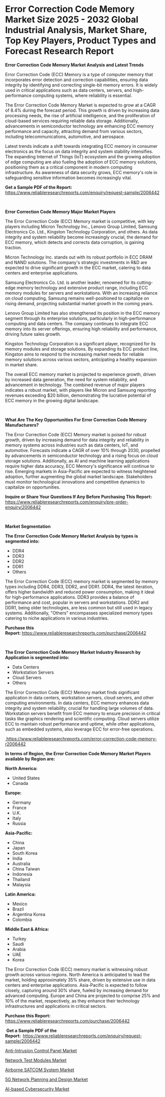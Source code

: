 <p><h1>Error Correction Code Memory Market Size 2025 - 2032 Global Industrial Analysis, Market Share, Top Key Players, Product Types and Forecast Research Report</h1></p><p><strong>Error Correction Code Memory Market Analysis and Latest Trends</strong></p>
<p><p>Error Correction Code (ECC) Memory is a type of computer memory that incorporates error detection and correction capabilities, ensuring data integrity by identifying and correcting single-bit memory errors. It is widely used in critical applications such as data centers, servers, and high-performance computing systems, where reliability is essential. </p><p>The Error Correction Code Memory Market is expected to grow at a CAGR of 8.4% during the forecast period. This growth is driven by increasing data processing needs, the rise of artificial intelligence, and the proliferation of cloud-based services requiring reliable data storage. Additionally, advancements in semiconductor technology are enhancing ECC memory performance and capacity, attracting demand from various sectors, including telecommunications, automotive, and aerospace. </p><p>Latest trends indicate a shift towards integrating ECC memory in consumer electronics as the focus on data integrity and system stability intensifies. The expanding Internet of Things (IoT) ecosystem and the growing adoption of edge computing are also fueling the adoption of ECC memory solutions, positioning them as a critical component in modern computing infrastructure. As awareness of data security grows, ECC memory's role in safeguarding sensitive information becomes increasingly vital.</p></p>
<p><strong>Get a Sample PDF of the Report:&nbsp;</strong> <a href="https://www.reliableresearchreports.com/enquiry/request-sample/2006442?utm_campaign=37&utm_medium=2&utm_source=Github&utm_content=ia&utm_term=15022025&utm_id=error-correction-code-memory">https://www.reliableresearchreports.com/enquiry/request-sample/2006442</a></p>
<p>&nbsp;</p>
<p><strong>Error Correction Code Memory Major Market Players</strong></p>
<p><p>The Error Correction Code (ECC) Memory market is competitive, with key players including Micron Technology Inc., Lenovo Group Limited, Samsung Electronics Co. Ltd., Kingston Technology Corporation, and others. As data integrity and system reliability become increasingly crucial, the demand for ECC memory, which detects and corrects data corruption, is gaining traction.</p><p>Micron Technology Inc. stands out with its robust portfolio in ECC DRAM and NAND solutions. The company's strategic investments in R&D are expected to drive significant growth in the ECC market, catering to data centers and enterprise applications.</p><p>Samsung Electronics Co. Ltd. is another leader, renowned for its cutting-edge memory technology and extensive product range, including ECC memory modules for servers and workstations. With an increasing reliance on cloud computing, Samsung remains well-positioned to capitalize on rising demand, projecting substantial market growth in the coming years.</p><p>Lenovo Group Limited has also strengthened its position in the ECC memory segment through its enterprise solutions, particularly in high-performance computing and data centers. The company continues to integrate ECC memory into its server offerings, ensuring high reliability and performance, driving future sales growth.</p><p>Kingston Technology Corporation is a significant player, recognized for its memory modules and storage solutions. By expanding its ECC product line, Kingston aims to respond to the increasing market needs for reliable memory solutions across various sectors, anticipating a healthy expansion in market share.</p><p>The overall ECC memory market is projected to experience growth, driven by increased data generation, the need for system reliability, and advancement in technology. The combined revenue of major players indicates a robust market, with players like Micron and Samsung reporting revenues exceeding $20 billion, demonstrating the lucrative potential of ECC memory in the growing digital landscape.</p></p>
<p>&nbsp;</p>
<p><strong>What Are The Key Opportunities For Error Correction Code Memory Manufacturers?</strong></p>
<p><p>The Error Correction Code (ECC) Memory market is poised for robust growth, driven by increasing demand for data integrity and reliability in memory systems across industries such as data centers, IoT, and automotive. Forecasts indicate a CAGR of over 10% through 2030, propelled by advancements in semiconductor technology and a rising focus on cloud storage solutions. Additionally, as AI and machine learning applications require higher data accuracy, ECC Memory's significance will continue to rise. Emerging markets in Asia-Pacific are expected to witness heightened adoption, further augmenting the global market landscape. Stakeholders must monitor technological innovations and competitive dynamics to capitalize on opportunities.</p></p>
<p><strong>Inquire or Share Your Questions If Any Before Purchasing This Report:</strong> <a href="https://www.reliableresearchreports.com/enquiry/pre-order-enquiry/2006442?utm_campaign=37&utm_medium=2&utm_source=Github&utm_content=ia&utm_term=15022025&utm_id=error-correction-code-memory">https://www.reliableresearchreports.com/enquiry/pre-order-enquiry/2006442</a></p>
<p>&nbsp;</p>
<p><strong>Market Segmentation</strong></p>
<p><strong>The Error Correction Code Memory Market Analysis by types is segmented into:</strong></p>
<p><ul><li>DDR4</li><li>DDR3</li><li>DDR2</li><li>DDR1</li><li>Others</li></ul></p>
<p><p>The Error Correction Code (ECC) memory market is segmented by memory types including DDR4, DDR3, DDR2, and DDR1. DDR4, the latest iteration, offers higher bandwidth and reduced power consumption, making it ideal for high-performance applications. DDR3 provides a balance of performance and cost, popular in servers and workstations. DDR2 and DDR1, being older technologies, are less common but still used in legacy systems. Additionally, "Others" encompasses specialized memory types catering to niche applications in various industries.</p></p>
<p><strong>Purchase this Report:&nbsp;</strong><a href="https://www.reliableresearchreports.com/purchase/2006442?utm_campaign=37&utm_medium=2&utm_source=Github&utm_content=ia&utm_term=15022025&utm_id=error-correction-code-memory">https://www.reliableresearchreports.com/purchase/2006442</a></p>
<p>&nbsp;</p>
<p><strong>The Error Correction Code Memory Market Industry Research by Application is segmented into:</strong></p>
<p><ul><li>Data Centers</li><li>Workstation Servers</li><li>Cloud Servers</li><li>Others</li></ul></p>
<p><p>The Error Correction Code (ECC) Memory market finds significant application in data centers, workstation servers, cloud servers, and other computing environments. In data centers, ECC memory enhances data integrity and system reliability, crucial for handling large volumes of data. Workstation servers benefit from ECC memory to ensure precision in critical tasks like graphics rendering and scientific computing. Cloud servers utilize ECC to maintain robust performance and uptime, while other applications, such as embedded systems, also leverage ECC for error-free operations.</p></p>
<p><a href="https://www.reliableresearchreports.com/error-correction-code-memory-r2006442?utm_campaign=37&utm_medium=2&utm_source=Github&utm_content=ia&utm_term=15022025&utm_id=error-correction-code-memory">&nbsp;https://www.reliableresearchreports.com/error-correction-code-memory-r2006442</a></p>
<p><strong>In terms of Region, the Error Correction Code Memory Market Players available by Region are:</strong></p>
<p>
    <p> <strong> North America: </strong>
        <ul>
            <li>United States</li>
            <li>Canada</li>
        </ul>
        </p> 
    <p> <strong> Europe: </strong>
        <ul>
            <li>Germany</li>
            <li>France</li>
            <li>U.K.</li>
            <li>Italy</li>
            <li>Russia</li>
        </ul>
        </p> 
    <p> <strong> Asia-Pacific: </strong>
        <ul>
            <li>China</li>
            <li>Japan</li>
            <li>South Korea</li>
            <li>India</li>
            <li>Australia</li>
            <li>China Taiwan</li>
            <li>Indonesia</li>
            <li>Thailand</li>
            <li>Malaysia</li>
        </ul>
        </p> 
    <p> <strong> Latin America: </strong>
        <ul>
            <li>Mexico</li>
            <li>Brazil</li>
            <li>Argentina Korea</li>
            <li>Colombia</li>
        </ul>
        </p> 
    <p> <strong> Middle East & Africa: </strong>
        <ul>
            <li>Turkey</li>
            <li>Saudi</li>
            <li>Arabia</li>
            <li>UAE</li>
            <li>Korea</li>
        </ul>
    </p>
    </p>
<p><p>The Error Correction Code (ECC) memory market is witnessing robust growth across various regions. North America is anticipated to lead the market, holding approximately 35% share, driven by extensive use in data centers and enterprise applications. Asia-Pacific is expected to follow closely, capturing around 30% share, fueled by increasing demand for advanced computing. Europe and China are projected to comprise 25% and 10% of the market, respectively, as they enhance their technology infrastructures and applications in critical sectors.</p></p>
<p><strong>Purchase this Report: </strong><a href="https://www.reliableresearchreports.com/purchase/2006442?utm_campaign=37&utm_medium=2&utm_source=Github&utm_content=ia&utm_term=15022025&utm_id=error-correction-code-memory">https://www.reliableresearchreports.com/purchase/2006442</a></p>
<p>&nbsp;<strong>Get a Sample PDF of the Report:&nbsp;&nbsp;</strong><a href="https://www.reliableresearchreports.com/enquiry/request-sample/2006442?utm_campaign=37&utm_medium=2&utm_source=Github&utm_content=ia&utm_term=15022025&utm_id=error-correction-code-memory">https://www.reliableresearchreports.com/enquiry/request-sample/2006442</a></p>
<p><strong></strong></p>
<p><p><a href="https://github.com/normiaooghe3/Market-Research-Report-List-1/blob/main/anti-intrusion-control-panel-market.md?utm_campaign=37&utm_medium=2&utm_source=Github&utm_content=ia&utm_term=15022025&utm_id=error-correction-code-memory">Anti-Intrusion Control Panel Market</a></p><p><a href="https://github.com/shadnfamoza/Market-Research-Report-List-1/blob/main/network-test-modules-market.md?utm_campaign=37&utm_medium=2&utm_source=Github&utm_content=ia&utm_term=15022025&utm_id=error-correction-code-memory">Network Test Modules Market</a></p><p><a href="https://github.com/swietanasso/Market-Research-Report-List-1/blob/main/airborne-satcom-system-market.md?utm_campaign=37&utm_medium=2&utm_source=Github&utm_content=ia&utm_term=15022025&utm_id=error-correction-code-memory">Airborne SATCOM System Market</a></p><p><a href="https://github.com/porstheftyux/Market-Research-Report-List-1/blob/main/5g-network-planning-and-design-market.md?utm_campaign=37&utm_medium=2&utm_source=Github&utm_content=ia&utm_term=15022025&utm_id=error-correction-code-memory">5G Network Planning and Design Market</a></p><p><a href="https://github.com/samesdufloiw/Market-Research-Report-List-1/blob/main/ai-based-cybersecurity-market.md?utm_campaign=37&utm_medium=2&utm_source=Github&utm_content=ia&utm_term=15022025&utm_id=error-correction-code-memory">AI-based Cybersecurity Market</a></p></p>